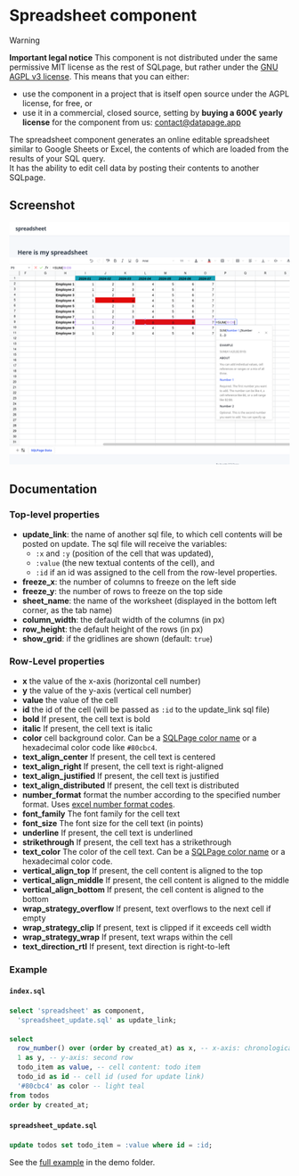 # Spreadsheet component

> [!WARNING]
> **Important legal notice** This component is not distributed under the same permissive MIT license as the rest of SQLpage, but rather under the [GNU AGPL v3 license](./LICENSE).
> This means that you can either:
> - use the component in a project that is itself open source under the AGPL license, for free, or
> - use it in a commercial, closed source, setting by **buying a 600€ yearly license** for the component from us: contact@datapage.app

The spreadsheet component generates an online editable spreadsheet similar to Google Sheets or Excel, the contents of which are loaded from the results of your SQL query.  
It has the ability to edit cell data by posting their contents to another SQLpage.

## Screenshot

![screenshot](docs/screenshot.png)
## Documentation
### Top-level properties

- **update\_link**:  the name of another sql file, to which cell contents will be posted on update. The sql file will receive the variables:
  - `:x` and `:y` (position of the cell that was updated),
  - `:value` (the new textual contents of the cell), and
  - `:id` if an id was assigned to the cell from the row-level properties.
- **freeze\_x**: the number of columns to freeze on the left side
- **freeze\_y**: the number of rows to freeze on the top side
- **sheet\_name**: the name of the worksheet (displayed in the bottom left corner, as the tab name)
- **column\_width**: the default width of the columns (in px)
- **row\_height**: the default height of the rows (in px)
- **show\_grid**: if the gridlines are shown (default: `true`)

### Row-Level properties

- **x** the value of the x-axis (horizontal cell number)
- **y** the value of the y-axis (vertical cell number)
- **value** the value of the cell
- **id** the id of the cell (will be passed as `:id` to the update_link sql file)
- **bold** If present, the cell text is bold
- **italic** If present, the cell text is italic
- **color** cell background color. Can be a [SQLPage color name](https://sql.datapage.app/colors.sql) or a hexadecimal color code like `#80cbc4`.
- **text_align_center** If present, the cell text is centered
- **text_align_right** If present, the cell text is right-aligned
- **text_align_justified** If present, the cell text is justified
- **text_align_distributed** If present, the cell text is distributed
- **number_format** format the number according to the specified number format. Uses [excel number format codes](https://support.microsoft.com/en-us/office/number-format-codes-5026bbd6-04bc-48cd-bf33-80f18b4eae68).
- **font_family** The font family for the cell text
- **font_size** The font size for the cell text (in points)
- **underline** If present, the cell text is underlined
- **strikethrough** If present, the cell text has a strikethrough
- **text_color** The color of the cell text. Can be a [SQLPage color name](https://sql.datapage.app/colors.sql) or a hexadecimal color code.
- **vertical_align_top** If present, the cell content is aligned to the top
- **vertical_align_middle** If present, the cell content is aligned to the middle
- **vertical_align_bottom** If present, the cell content is aligned to the bottom
- **wrap_strategy_overflow** If present, text overflows to the next cell if empty
- **wrap_strategy_clip** If present, text is clipped if it exceeds cell width
- **wrap_strategy_wrap** If present, text wraps within the cell
- **text_direction_rtl** If present, text direction is right-to-left

### Example

#### `index.sql`
```sql
select 'spreadsheet' as component,
  'spreadsheet_update.sql' as update_link;

select 
  row_number() over (order by created_at) as x, -- x-axis: chronological order
  1 as y, -- y-axis: second row
  todo_item as value, -- cell content: todo item
  todo_id as id -- cell id (used for update link)
  '#80cbc4' as color -- light teal
from todos
order by created_at;
```
#### `spreadsheet_update.sql`

```sql
update todos set todo_item = :value where id = :id;
```

See the [full example](./demo/spreadsheet.sql) in the demo folder.
